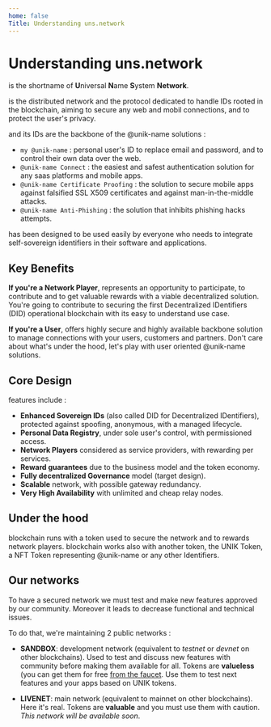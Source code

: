 ```yaml
---
home: false
Title: Understanding uns.network
---
```


# Understanding uns.network

<uns/> is the shortname of **U**niversal **N**ame **S**ystem **Network**.

<uns/> is the distributed network and the protocol dedicated to handle IDs rooted in the blockchain, aiming to secure any web and mobil connections, and to protect the user's privacy.

<uns/> and its IDs are the backbone of the @unik-name solutions : 
- `my @unik-name` : personal user's ID to replace email and password, and to control their own data over the web.
- `@unik-name Connect` : the easiest and safest authentication solution for any saas platforms and mobile apps.
- `@unik-name Certificate Proofing` : the solution to secure mobile apps against falsified SSL X509 certificates and against man-in-the-middle attacks.
- `@unik-name Anti-Phishing` : the solution that inhibits phishing hacks attempts.

<uns/> has been designed to be used easily by everyone who needs to integrate self-sovereign identifiers in their software and applications. 

## Key Benefits

**If you're a Network Player**, <uns/> represents an opportunity to participate, to contribute and to get valuable rewards with a viable decentralized solution. You're going to contribute to securing the first Decentralized IDentifiers (DID) operational blockchain with its easy to understand use case.

**If you're a User**, <uns/> offers highly secure and highly available backbone solution to manage connections with your users, customers and partners. Don't care about what's under the hood, let's play with user oriented @unik-name solutions.

## Core Design

<uns/> features include : 

- **Enhanced Sovereign IDs** (also called DID for Decentralized IDentifiers), protected against spoofing, anonymous, with a managed lifecycle.
- **Personal Data Registry**, under sole user's control, with permissioned access.
- **Network Players** considered as service providers, with rewarding per services.
- **Reward guarantees** due to the business model and the token economy.
- **Fully decentralized Governance** model (target design).
- **Scalable** network, with possible gateway redundancy.
- **Very High Availability** with unlimited and cheap relay nodes.

## Under the hood

<uns/> blockchain runs with a token used to secure the network and to rewards network players. <uns/> blockchain works also with another token, the UNIK Token, a NFT Token representing @unik-name or any other Identifiers.

## Our networks

To have a secured network we must test and make new features approved by our community. Moreover it leads to decrease functional and technical issues. 

To do that, we're maintaining 2 public networks : 

- **SANDBOX**: development network (equivalent to _testnet_ or _devnet_ on other blockchains). Used to test and discuss new features with community before making them available for all. Tokens are **valueless** (you can get them for free [from the faucet](/uns-use-the-network/#sandbox-faucet). Use them to test next features and your apps based on UNIK tokens. 

- **LIVENET**: main network (equivalent to mainnet on other blockchains). Here it's real. Tokens are **valuable** and you must use them with caution. *This network will be available soon*. 
